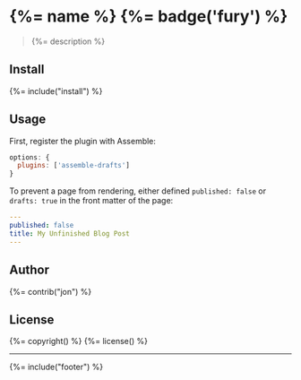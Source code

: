 # {%= name %} {%= badge('fury') %}

> {%= description %}

## Install
{%= include("install") %}

## Usage

First, register the plugin with Assemble:

```js
options: {
  plugins: ['assemble-drafts']
}
```

To prevent a page from rendering, either defined `published: false` or `drafts: true` in the front matter of the page:

```yaml
---
published: false
title: My Unfinished Blog Post
---
```

## Author
{%= contrib("jon") %}

## License
{%= copyright() %}
{%= license() %}

***

{%= include("footer") %}